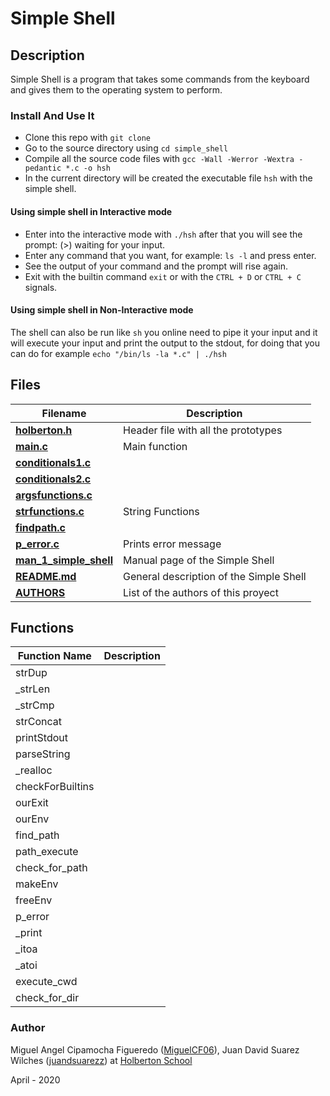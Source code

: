 # Simple Shell

## Description

Simple Shell is a program that takes some commands from the keyboard and gives them to the operating system to perform.

### Install And Use It

* Clone this repo with `git clone `
* Go to the source directory using  `cd simple_shell`
* Compile all the source code files with `gcc -Wall -Werror -Wextra -pedantic *.c -o hsh`
* In the current directory will be created the executable file `hsh` with the simple shell.

#### Using simple shell in Interactive mode

* Enter into the interactive mode with `./hsh` after that you will see the prompt: (>) waiting for your input.
* Enter any command that you want, for example: `ls -l` and press enter.
* See the output of your command and the prompt will rise again.
* Exit with the builtin command `exit` or with the `CTRL + D` or `CTRL + C` signals.

#### Using simple shell in Non-Interactive mode

The shell can also be run like `sh` you online need to pipe it your input and it will execute your input and print the output to the stdout, for doing that you can do for example `echo "/bin/ls -la *.c" | ./hsh`

## Files

Filename | Description
-------- | ----------
**[holberton.h](holberton.h)** | Header file with all the prototypes
**[main.c](main.c)** | Main function
**[conditionals1.c](conditionals1.c)** |
**[conditionals2.c](conditionals2.c)** |
**[argsfunctions.c](argsfunctions.c)** |
**[strfunctions.c](strfunctions.c)** | String Functions
**[findpath.c](findpath.c)** |
**[p_error.c](p_error.c)** | Prints error message
**[man_1_simple_shell](man_1_simple_shell)** | Manual page of the Simple Shell
**[README.md](README.md)** | General description of the Simple Shell
**[AUTHORS](AUTHORS)** | List of the authors of this proyect

## Functions

Function Name | Description
------------- | -----------
strDup |
_strLen |
_strCmp |
strConcat |
printStdout |
parseString |
_realloc |
checkForBuiltins |
ourExit |
ourEnv |
find_path |
path_execute |
check_for_path |
makeEnv |
freeEnv |
p_error |
_print |
_itoa |
_atoi |
execute_cwd |
check_for_dir |


### Author

Miguel Angel Cipamocha Figueredo ([MiguelCF06](https://github.com/MiguelCF06)), Juan David Suarez Wilches ([juandsuarezz](https://github.com/juandsuarezz)) at [Holberton School](https://www.holbertonschool.com/)

April - 2020